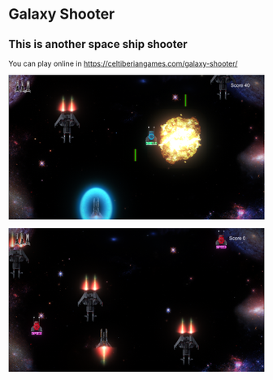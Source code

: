 # Galaxy Shooter
## This is another space ship shooter

You can play online in https://celtiberiangames.com/galaxy-shooter/ 



![game](/samples/sample1.PNG)

![game2](/samples/sample2.PNG)   
